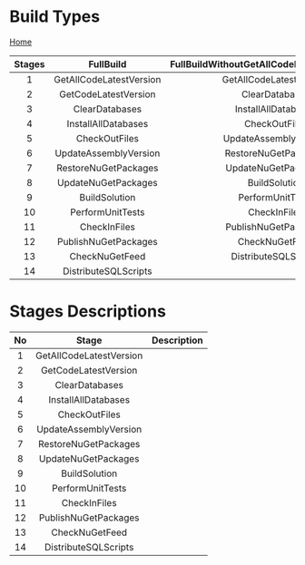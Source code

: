 # Build Types                       

[Home](../../README.md)

| Stages	| FullBuild	| FullBuildWithoutGetAllCodeLatestVersionStage	| BuildDBSyncService	| BuildWithoutDB	| BuildUI| 
|:----:|:----:|:----:|:----:|:----:|:----:| 
|  1	| GetAllCodeLatestVersion	| GetAllCodeLatestVersion	| GetAllCodeLatestVersion	| GetCodeLatestVersion	| GetCodeLatestVersion | 
|  2	| GetCodeLatestVersion	| ClearDatabases	| GetCodeLatestVersion	| CheckOutFiles	| CheckOutFiles | 
|  3	| ClearDatabases	| InstallAllDatabases	| CheckOutFiles	| UpdateAssemblyVersion	| UpdateAssemblyVersion | 
|  4	| InstallAllDatabases	| CheckOutFiles	| RestoreNuGetPackages	| RestoreNuGetPackages	| RestoreNuGetPackages | 
|  5	| CheckOutFiles	| UpdateAssemblyVersion	| BuildSolution	| UpdateNuGetPackages	| UpdateNuGetPackages | 
|  6	| UpdateAssemblyVersion	| RestoreNuGetPackages	| PerformUnitTests	| BuildSolution	| BuildSolution | 
|  7	| RestoreNuGetPackages	| UpdateNuGetPackages	| Provision	| PerformUnitTests	| PerformUnitTests | 
|  8	| UpdateNuGetPackages	| BuildSolution	| Synchronize	| CheckInFiles	| CheckInFiles | 
|  9	| BuildSolution	| PerformUnitTests	| InstallAllDatabases	| PublishNuGetPackages	|  | 
|  10	| PerformUnitTests	| CheckInFiles	| Reprovision	| CheckNuGetFeed	|  | 
|  11	| CheckInFiles	| PublishNuGetPackages	| Synchronize	| 	|  | 
|  12	| PublishNuGetPackages	| CheckNuGetFeed	| 	| 	|  | 
|  13	| CheckNuGetFeed	| DistributeSQLScripts	| 	| 	|  | 
|  14	| DistributeSQLScripts	| 	| 	| 	|  | 

# Stages Descriptions

| No	| Stage	| Description	|
|:----:|:----:|:----:|
|  1	| GetAllCodeLatestVersion	| 	|
|  2	| GetCodeLatestVersion	| 	|
|  3	| ClearDatabases	| 	|
|  4	| InstallAllDatabases	| 	|
|  5	| CheckOutFiles	| 	|
|  6	| UpdateAssemblyVersion	| 	|
|  7	| RestoreNuGetPackages	| 	|
|  8	| UpdateNuGetPackages	| 	| 
|  9	| BuildSolution	| 	|
|  10	| PerformUnitTests	| 	|
|  11	| CheckInFiles	| 	| 
|  12	| PublishNuGetPackages	| 	|
|  13	| CheckNuGetFeed	| 	|
|  14	| DistributeSQLScripts	| 	|
